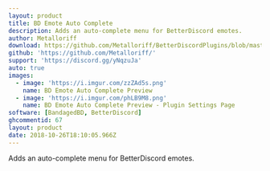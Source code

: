 ```yaml
---
layout: product
title: BD Emote Auto Complete
description: Adds an auto-complete menu for BetterDiscord emotes.
author: Metalloriff
download: https://github.com/Metalloriff/BetterDiscordPlugins/blob/master/BDEmoteAutocomplete.plugin.js
github: 'https://github.com/Metalloriff/'
support: 'https://discord.gg/yNqzuJa'
auto: true
images:
  - image: 'https://i.imgur.com/zzZAd5s.png'
    name: BD Emote Auto Complete Preview
  - image: 'https://i.imgur.com/phLB9M8.png'
    name: BD Emote Auto Complete Preview - Plugin Settings Page
software: [BandagedBD, BetterDiscord]
ghcommentid: 67
layout: product
date: 2018-10-26T18:10:05.966Z
---
```

Adds an auto-complete menu for BetterDiscord emotes.